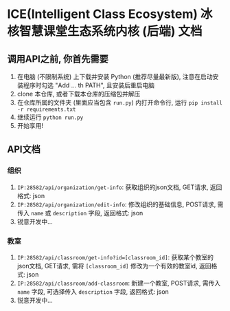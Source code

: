 # ICE(Intelligent Class Ecosystem) 冰核智慧课堂生态系统内核 (后端) 文档

## 调用API之前, 你首先需要
1. 在电脑 (不限制系统) 上下载并安装 Python (推荐尽量最新版), 注意在启动安装程序时勾选 "Add ... th PATH", 且安装后重启电脑
2. clone 本仓库, 或者下载本仓库的压缩包并解压
3. 在仓库所属的文件夹 (里面应当包含 `run.py`) 内打开命令行, 运行 `pip install -r requirements.txt`
4. 继续运行 `python run.py`
5. 开始享用!

## API文档
### 组织
1. `IP:28582/api/organization/get-info`: 获取组织的json文档, GET请求, 返回格式: json
2. `IP:28582/api/organization/edit-info`: 修改组织的基础信息, POST请求, 需传入 `name` 或 `description` 字段, 返回格式: json
3. 锐意开发中...

### 教室
1. `IP:28582/api/classroom/get-info?id=[classroom_id]`: 获取某个教室的json文档, GET请求, 需将 `[classroom_id]` 修改为一个有效的教室id, 返回格式: json
2. `IP:28582/api/classroom/add-classroom`: 新建一个教室, POST请求, 需传入 `name` 字段, 可选择传入 `description` 字段, 返回格式: json
3. 锐意开发中...
